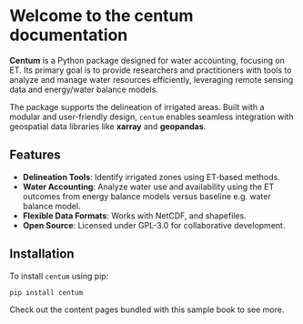 # Welcome to the centum documentation

**Centum** is a Python package designed for water accounting, focusing on ET. Its primary goal is to provide researchers and practitioners with tools to analyze and manage water resources efficiently, leveraging remote sensing data and energy/water balance models.

The package supports the delineation of irrigated areas. Built with a modular and user-friendly design, `centum` enables seamless integration with geospatial data libraries like **xarray** and **geopandas**.

## Features

- **Delineation Tools**: Identify irrigated zones using ET-based methods.
- **Water Accounting**: Analyze water use and availability using the ET outcomes from energy balance models versus baseline e.g. water balance model.
- **Flexible Data Formats**: Works with NetCDF, and shapefiles.
- **Open Source**: Licensed under GPL-3.0 for collaborative development.

## Installation

To install `centum` using pip:

```bash
pip install centum
```

Check out the content pages bundled with this sample book to see more.

```{tableofcontents}
```
